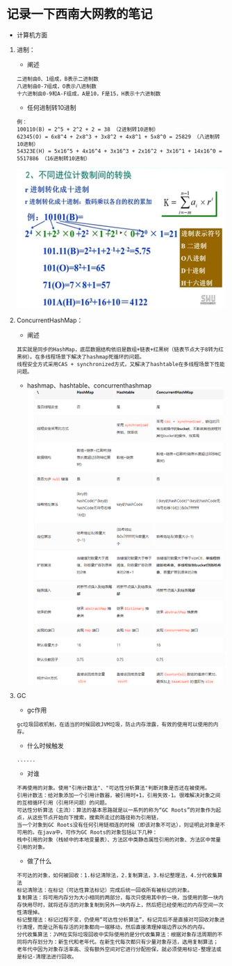 # 记录一下西南大网教的笔记
- 计算机方面
1. 进制：
    - 阐述
    ```
    二进制由0、1组成，B表示二进制数
    八进制由0-7组成，O表示八进制数
    十六进制由0-9和A-F组成，A是10，F是15，H表示十六进制数
    
    ```
    - 任何进制转10进制
    ```
    例：
    100110(B) = 2^5 + 2^2 + 2 = 38 （2进制转10进制）
    62345(O) = 6x8^4 + 2x8^3 + 3x8^2 + 4x8^1 + 5x8^0 = 25829 （八进制转10进制）
    54323E(H) = 5x16^5 + 4x16^4 + 3x16^3 + 2x16^2 + 3x16^1 + 14x16^0 = 5517886 （16进制转10进制）
    ```
    ![image](https://github.com/zeng13445/mianshi/blob/main/images/进制转换.png)

3. ConcurrentHashMap：
    - 阐述
    ```
    其实就是同步的HashMap，底层数据结构依旧是数组+链表+红黑树（链表节点大于8转为红黑树）。在多线程场景下解决了hashmap死循环的问题。
    线程安全方式采用CAS + synchronized方式，又解决了hashtable在多线程场景下性能问题。
    ```
    - hashmap、hashtable、concurrenthashmap
    ![image](https://github.com/zeng13445/mianshi/blob/main/images/difference.png)
    
4. GC
    - gc作用
    ```
    gc垃圾回收机制，在适当的时候回收JVM垃圾，防止内存泄露，有效的使用可以使用的内存。
    ```
    - 什么时候触发
    ```
    ......
    ```
    - 对谁
    ```
    不再使用的对象。使用"引用计数法"、"可达性分析算法"判断对象是否还在被使用。
    引用计数法：给对象添加一个引用计数器，被引用时+1，引用失效-1。很难解决对象之间的互相循环引用（引用环问题）的问题。
    可达性分析算法（主流）：算法的基本思路就是以一系列的称为“GC Roots”的对象作为起点，从这些节点开始向下搜索，搜索所走过的路径称为引用链，
    当一个对象到GC Roots没有任何引用链相连的时候（即该对象不可达），则证明此对象是不可用的。在java中，可作为GC Roots的对象包括以下几种：
    栈中引用的对象（栈帧中的本地变量表）、方法区中类静态属性引用的对象、方法区中常量引用的对象。
    ```
    - 做了什么
    ```
    不可达的对象，如何被回收：1.标记清除法，2.复制算法，3.标记整理法，4.分代收集算法
    标记清除法：在标记（可达性算法标记）完成后统一回收所有被标记的对象。
    复制算法：将可用内存分为大小相同的两部分，每次只使用其中的一块，当使用的那一块内存快用尽时，就将还存活的对象复制到另外一块内存上，然后把已经使用过的内存空间一次性清理掉。
    标记整理法：标记过程不变，仍使用“可达性分析算法”，标记完后不是直接对可回收对象进行清理，而是让所有存活的对象都向一端移动，然后直接清理掉端边界以外的内存。
    分代收集算法：JVM在实际垃圾回收中实际使用的是分代收集算法：根据对象存活周期的不同将内存划分为：新生代和老年代。在新生代每次都只有少量对象存活，选用复制算法；
    老年代中因为对象存活率高、没有额外空间对它进行分配担保，就必须使用标记-整理法或是标记-清理法进行回收。
    ```
